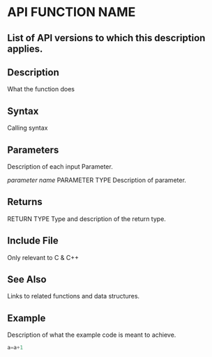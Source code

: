 # API FUNCTION NAME
List of API versions to which this description applies.
---

## Description
What the function does

## Syntax
Calling syntax

## Parameters

Description of each input Parameter.

_parameter name_     PARAMETER TYPE Description of parameter.

## Returns

RETURN TYPE   Type and description of the return type.

## Include File 

Only relevant to C & C++

## See Also

Links to related functions and data structures.

## Example

Description of what the example code is meant to achieve.

~~~python
a=a+1
~~~
